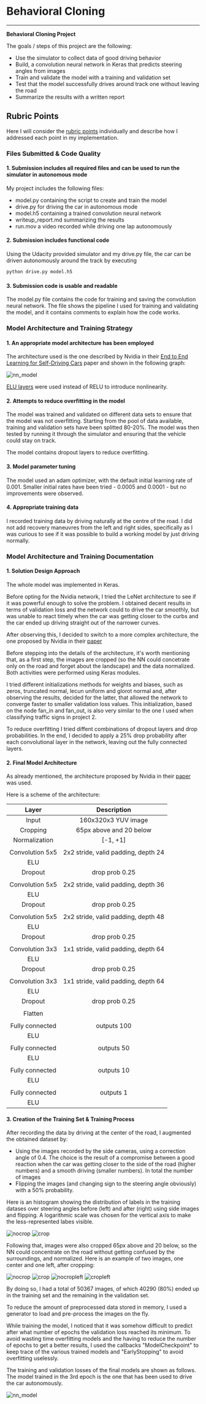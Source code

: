 # **Behavioral Cloning** 

---

**Behavioral Cloning Project**

The goals / steps of this project are the following:
* Use the simulator to collect data of good driving behavior
* Build, a convolution neural network in Keras that predicts steering angles from images
* Train and validate the model with a training and validation set
* Test that the model successfully drives around track one without leaving the road
* Summarize the results with a written report

## Rubric Points
Here I will consider the [rubric points](https://review.udacity.com/#!/rubrics/432/view) individually and describe how I addressed each point in my implementation.  

### Files Submitted & Code Quality

#### 1. Submission includes all required files and can be used to run the simulator in autonomous mode

My project includes the following files:
* model.py containing the script to create and train the model
* drive.py for driving the car in autonomous mode
* model.h5 containing a trained convolution neural network 
* writeup_report.md summarizing the results
* run.mov a video recorded while driving one lap autonomously

#### 2. Submission includes functional code
Using the Udacity provided simulator and my drive.py file, the car can be driven autonomously around the track by executing 
```sh
python drive.py model.h5
```

#### 3. Submission code is usable and readable

The model.py file contains the code for training and saving the convolution neural network. The file shows the pipeline I used for training and validating the model, and it contains comments to explain how the code works.

### Model Architecture and Training Strategy

#### 1. An appropriate model architecture has been employed

The architecture used is the one described by Nvidia in their [End to End Learning for Self-Driving Cars](https://arxiv.org/pdf/1604.07316v1.pdf) paper and shown in the following graph:

![nn_model](./writeup_images/cnn-architecture-624x890.png)

[ELU layers](https://www.picalike.com/blog/2015/11/28/relu-was-yesterday-tomorrow-comes-elu/) were used instead of RELU to introduce nonlinearity.

#### 2. Attempts to reduce overfitting in the model

The model was trained and validated on different data sets to ensure that the model was not overfitting. Starting from the pool of data available, training and validation sets have been splitted 80-20%. The model was then tested by running it through the simulator and ensuring that the vehicle could stay on track.

The model contains dropout layers to reduce overfitting.

#### 3. Model parameter tuning

The model used an adam optimizer, with the default initial learning rate of 0.001. Smaller initial rates have been tried - 0.0005 and 0.0001 - but no improvements were observed.

#### 4. Appropriate training data

I recorded training data by driving naturally at the centre of the road. I did not add recovery maneuvres from the left and right sides, specifically as I was curious to see if it was possible to build a working model by just driving normally.

### Model Architecture and Training Documentation

#### 1. Solution Design Approach

The whole model was implemented in Keras.

Before opting for the Nvidia network, I tried the LeNet architecture to see if it was powerful enough to solve the problem. I obtained decent results in terms of validation loss and the network could to drive the car smoothly, but was unable to react timely when the car was getting closer to the curbs and the car ended up driving straight out of the narrower curves.

After observing this, I decided to switch to a more complex architecture, the one proposed by Nvidia in their [paper](https://arxiv.org/pdf/1604.07316v1.pdf)

Before stepping into the details of the architecture, it's worth mentioning that, as a first step, the images are cropped (so the NN could concetrate only on the road and forget about the landscape) and the data normalized. Both activities were performed using Keras modules.

I tried different initializations methods for weights and biases, such as zeros, truncated normal, lecun uniform and glorot normal and, after observing the results, decided for the latter, that allowed the network to converge faster to smaller validation loss values. This initialization, based on the node fan_in and fan_out, is also very similar to the one I used when classifying traffic signs in project 2.

To reduce overfitting I tried diffent combinations of dropout layers and drop probabilities. In the end, I decided to apply a 25% drop probability after each convolutional layer in the network, leaving out the fully connected layers.

#### 2. Final Model Architecture

As already mentioned, the architecture proposed by Nvidia in their [paper](https://arxiv.org/pdf/1604.07316v1.pdf) was used.

Here is a scheme of the architecture:

| Layer         		    |     Description	        					            | 
|:---------------------:|:---------------------------------------------:|
| Input         		    | 160x320x3 YUV image  							            |
| Cropping       		    | 65px above and 20 below						            |
| Normalization  		    | [-1, +1]              						            |
|                       |                                               |
| Convolution 5x5     	| 2x2 stride, valid padding, depth 24           |
| ELU 					        |												                        |
| Dropout               | drop prob 0.25                                |
|                       |                                               |
| Convolution 5x5     	| 2x2 stride, valid padding, depth 36           |
| ELU 					        |												                        |
| Dropout               | drop prob 0.25                                |
|                       |                                               |
| Convolution 5x5     	| 2x2 stride, valid padding, depth 48           |
| ELU 					        |												                        |
| Dropout               | drop prob 0.25                                |
|                       |                                               |
| Convolution 3x3     	| 1x1 stride, valid padding, depth 64           |
| ELU 					        |												                        |
| Dropout               | drop prob 0.25                                |
|                       |                                               |
| Convolution 3x3     	| 1x1 stride, valid padding, depth 64           |
| ELU 					        |												                        |
| Dropout               | drop prob 0.25                                |
|                       |                                               |
| Flatten				        |           									                  |
|                       |                                               |
| Fully connected		    | outputs 100              						          |
| ELU 					        |												                        |
|                       |                                               |
| Fully connected		    | outputs 50              						          |
| ELU 					        |												                        |
|                       |                                               |
| Fully connected		    | outputs 10              						          |
| ELU 					        |												                        |
|                       |                                               |
| Fully connected		    | outputs 1              						            |
| ELU 					        |												                        |

#### 3. Creation of the Training Set & Training Process

After recording the data by driving at the center of the road, I augmented the obtained dataset by:
* Using the images recorded by the side cameras, using a correction angle of 0.4. The choice is the result of a compromise between a good reaction when the car was getting closer to the side of the road (higher numbers) and a smooth driving (smaller numbers). In total the number of images 
* Flipping the images (and changing sign to the steering angle obviously) with a 50% probability.

Here is an histogram showing the distribution of labels in the training datases over steering angles before (left) and after (right) using side images and flipping. A logarithmic scale was chosen for the vertical axis to make the less-represented labes visible.

![nocrop](./writeup_images/distr_train_noflip_no3_log.png)          ![crop](./writeup_images/distr_train_log.png)

Following that, images were also cropped 65px above and 20 below, so the NN could concentrate on the road without getting confused by the surroundings, and normalized. Here is an example of two images, one center and one left, after cropping:

![nocrop](./writeup_images/nocrop.jpg)          ![crop](./writeup_images/crop.jpg)
![nocropleft](./writeup_images/nocropleft.jpg)  ![cropleft](./writeup_images/cropleft.jpg)


By doing so, I had a total of 50367 images, of which 40290 (80%) ended up in the training set and the remaining in the validation set.

To reduce the amount of preprocessed data stored in memory, I used a generator to load and pre-process the images on the fly.

While training the model, I noticed that it was somehow difficult to predict after what number of epochs the validation loss reached its minimum. To avoid wasting time overfitting models and the having to reduce the number of epochs to get a better results, I used the callbacks "ModelCheckpoint" to keep trace of the various trained models and "EarlyStopping" to avoid overfitting uselessly.

The training and validation losses of the final models are shown as follows. The model trained in the 3rd epoch is the one that has been used to drive the car autonomously.

![nn_model](./writeup_images/model.png)
